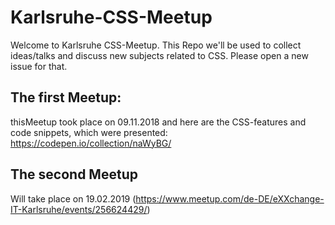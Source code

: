 # Karlsruhe-CSS-Meetup
Welcome to Karlsruhe CSS-Meetup.
This Repo we'll be used to collect ideas/talks and discuss new subjects related to CSS.
Please open a new issue for that.

## The first Meetup:
thisMeetup took place on 09.11.2018 and here are the CSS-features and code snippets, which were presented:
https://codepen.io/collection/naWyBG/

## The second Meetup
Will take place on 19.02.2019 (https://www.meetup.com/de-DE/eXXchange-IT-Karlsruhe/events/256624429/)
